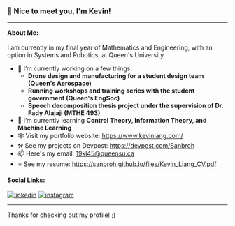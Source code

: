 ### 👋 Nice to meet you, I'm Kevin!
---
**About Me:** <br><br>
I am currently in my final year of Mathematics and Engineering, with an option in Systems and Robotics, at Queen's University.

- 🚅 I’m currently working on a few things:
  - **Drone design and manufacturing for a student design team (Queen's Aerospace)**
  - **Running workshops and training series with the student government (Queen's EngSoc)**
  - **Speech decomposition thesis project under the supervision of Dr. Fady Alajaji (MTHE 493)**
- 🌱 I’m currently learning **Control Theory, Information Theory, and Machine Learning**
- 🕸️ Visit my portfolio website: https://www.keviniang.com/
- ⚒️ See my projects on Devpost: https://devpost.com/Sanbroh
- 📫 Here's my email: 19kl45@queensu.ca
- ⭐ See my resume: https://sanbroh.github.io/files/Kevin_Liang_CV.pdf

**Social Links:** <br><br>
[![linkedin](https://github.com/shikhar1020jais1/Git-Social/blob/master/Icons/LinkedIn.png (LinkedIn))][1]
[![instagram](https://github.com/shikhar1020jais1/Git-Social/blob/master/Icons/Instagram.png (Instagram))][2]

[1]: https://www.linkedin.com/in/keviniang
[2]: https://www.instagram.com/keviniang

---

Thanks for checking out my profile! ;)

